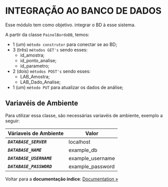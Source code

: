 # INTEGRAÇÃO AO BANCO DE DADOS

Esse módulo tem como objetivo. integrar o BD à esse sistema.

A partir da classe `PainelBordoDB`, temos:

- 1 (um) `método construtor` para conectar se ao BD;
- 3 (três) `métodos GET's` sendo esses:
  - id_amostra;
  - id_ponto_analise;
  - id_parametro;
- 2 (dois) `métodos POST's` sendo esses:
  - LAB_Amostra;
  - LAB_Dado_Analise;
- 1 (um) `método PUT` para atualizar os dados de análise;

## Variavéis de Ambiente

Para utilizar essa classe, são necessárias variavéis de ambiente, exemplo a seguir:

| Váriaveis de Ambiente     | Valor            |
| ------------------------- | ---------------- |
| _**`DATABASE_SERVER`**_   | localhost        |
| _**`DATABASE_NAME`**_     | example_db       |
| _**`DATABASE_USERNAME`**_ | example_username |
| _**`DATABASE_PASSWORD`**_ | example_password |

Voltar para a **documentação índice**: [Documentation »](/src/core/CORE.md)
